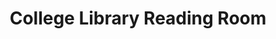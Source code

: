 ---
pid: '45'
_date: between 1934 and 2009
derivativo_link: https://derivativo-3.library.columbia.edu/iiif/2/ldpd:341116/
dlc_link: https://dlc.library.columbia.edu/catalog/cul:1ns1rn8pwn
format: photographs
iiif_json: https://derivativo-3.library.columbia.edu/iiif/2/ldpd:341116/info.json
name: Warman, Manny, -1983
native_jpg: https://derivativo-3.library.columbia.edu/iiif/2/ldpd:341116/full/!768,768/0/native.jpg
shelf_location: Box no. Box 162, Folder no. Folder 15 (Buildings & Grounds - Morningside
  - Butler Library, Interior w/ People), Historical Photograph Collection
subjects: Academic libraries; Reading rooms; New York (N.Y.); Butler Library
summary: Students studying in College Library reading room (now Room 209).
title: College Library Reading Room
permalink: /photos/45/
layout: photo-page
---